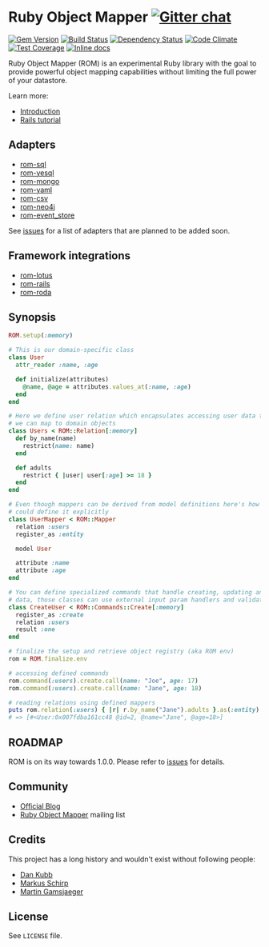 [gem]: https://rubygems.org/gems/rom
[travis]: https://travis-ci.org/rom-rb/rom
[gemnasium]: https://gemnasium.com/rom-rb/rom
[codeclimate]: https://codeclimate.com/github/rom-rb/rom
[coveralls]: https://coveralls.io/r/rom-rb/rom
[inchpages]: http://inch-ci.org/github/rom-rb/rom/

# Ruby Object Mapper [![Gitter chat](https://badges.gitter.im/rom-rb/chat.svg)](https://gitter.im/rom-rb/chat)

[![Gem Version](https://badge.fury.io/rb/rom.svg)][gem]
[![Build Status](https://travis-ci.org/rom-rb/rom.svg?branch=master)][travis]
[![Dependency Status](https://gemnasium.com/rom-rb/rom.svg)][gemnasium]
[![Code Climate](https://codeclimate.com/github/rom-rb/rom/badges/gpa.svg)][codeclimate]
[![Test Coverage](https://codeclimate.com/github/rom-rb/rom/badges/coverage.svg)][codeclimate]
[![Inline docs](http://inch-ci.org/github/rom-rb/rom.svg?branch=master&style=flat)][inchpages]

Ruby Object Mapper (ROM) is an experimental Ruby library with the goal to
provide powerful object mapping capabilities without limiting the full power of
your datastore.

Learn more:

* [Introduction](http://rom-rb.org/introduction/)
* [Rails tutorial](http://rom-rb.org/tutorials/todo-app-with-rails/)

## Adapters

  * [rom-sql](https://github.com/rom-rb/rom-sql)
  * [rom-yesql](https://github.com/rom-rb/rom-yesql)
  * [rom-mongo](https://github.com/rom-rb/rom-mongo)
  * [rom-yaml](https://github.com/rom-rb/rom-yaml)
  * [rom-csv](https://github.com/rom-rb/rom-csv)
  * [rom-neo4j](https://github.com/maetl/rom-neo4j)
  * [rom-event_store](https://github.com/rom-rb/rom-event_store)

See [issues](https://github.com/rom-rb/rom/issues?q=is%3Aopen+is%3Aissue+label%3Aadapter+label%3Afeature)
for a list of adapters that are planned to be added soon.

## Framework integrations

* [rom-lotus](https://github.com/rom-rb/rom-lotus)
* [rom-rails](https://github.com/rom-rb/rom-rails)
* [rom-roda](https://github.com/maetl/rom-roda)

## Synopsis

``` ruby
ROM.setup(:memory)

# This is our domain-specific class
class User
  attr_reader :name, :age

  def initialize(attributes)
    @name, @age = attributes.values_at(:name, :age)
  end
end

# Here we define user relation which encapsulates accessing user data that
# we can map to domain objects
class Users < ROM::Relation[:memory]
  def by_name(name)
    restrict(name: name)
  end

  def adults
    restrict { |user| user[:age] >= 18 }
  end
end

# Even though mappers can be derived from model definitions here's how you
# could define it explicitly
class UserMapper < ROM::Mapper
  relation :users
  register_as :entity

  model User

  attribute :name
  attribute :age
end

# You can define specialized commands that handle creating, updating and deleting
# data, those classes can use external input param handlers and validators too
class CreateUser < ROM::Commands::Create[:memory]
  register_as :create
  relation :users
  result :one
end

# finalize the setup and retrieve object registry (aka ROM env)
rom = ROM.finalize.env

# accessing defined commands
rom.command(:users).create.call(name: "Joe", age: 17)
rom.command(:users).create.call(name: "Jane", age: 18)

# reading relations using defined mappers
puts rom.relation(:users) { |r| r.by_name("Jane").adults }.as(:entity).to_a.inspect
# => [#<User:0x007fdba161cc48 @id=2, @name="Jane", @age=18>]
```

## ROADMAP

ROM is on its way towards 1.0.0. Please refer to [issues](https://github.com/rom-rb/rom/issues)
for details.

## Community

* [Official Blog](http://rom-rb.org/blog/)
* [Ruby Object Mapper](https://groups.google.com/forum/#!forum/rom-rb) mailing list

## Credits

This project has a long history and wouldn't exist without following people:

 * [Dan Kubb](https://github.com/dkubb)
 * [Markus Schirp](https://github.com/mbj)
 * [Martin Gamsjaeger](https://github.com/snusnu)

## License

See `LICENSE` file.
